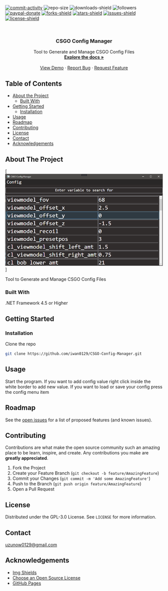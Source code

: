 [![commit-activity]][commit-url]
![repo-size]
![downloads-shield]
![followers]
[![paypal-donate]][paypal-url]
[![forks-shield]][forks-url]
[![stars-shield]][stars-url]
[![issues-shield]][issues-url]
[![license-shield]][license-url]


<!-- PROJECT LOGO -->
<br />
<p align="center">
  <!--
  <a href="https://github.com/iwan0129/CSGO-Config-Manager">
    <img src="images/logo.png" alt="Logo" width="80" height="80">
  </a>
  -->
  
  <h3 align="center">CSGO Config Manager</h3>

  <p align="center">
    Tool to Generate and Manage CSGO Config Files
    <br />
    <a href="https://github.com/iwan0129/CSGO-Config-Manager"><strong>Explore the docs »</strong></a>
    <br />
    <br />
    <a href="https://github.com/iwan0129/CSGO-Config-Manager">View Demo</a>
    ·
    <a href="https://github.com/iwan0129/CSGO-Config-Manager/issues">Report Bug</a>
    ·
    <a href="https://github.com/iwan0129/CSGO-Config-Manager/issues">Request Feature</a>
  </p>
</p>


## Table of Contents

* [About the Project](#about-the-project)
  * [Built With](#built-with)
* [Getting Started](#getting-started)
  <!--* [Prerequisites](#prerequisites)-->
  * [Installation](#installation)
* [Usage](#usage)
* [Roadmap](#roadmap)
* [Contributing](#contributing)
* [License](#license)
* [Contact](#contact)
* [Acknowledgements](#acknowledgements)

## About The Project

<!-- [![Product Name Screen Shot][product-screenshot]](https://example.com) -->

[![product-screenshot]]

Tool to Generate and Manage CSGO Config Files

### Built With
.NET Framework 4.5 or Higher

## Getting Started

<!-- ### Prerequisites

This is an example of how to list things you need to use the software and how to install them.
* npm
```sh
npm install npm@latest -g
```
-->
### Installation

Clone the repo
```sh
git clone https://github.com/iwan0129/CSGO-Config-Manager.git
```

## Usage

Start the program. If you want to add config value right click inside the white border to add new value. If you want to load or save your config press the config menu item

## Roadmap

See the [open issues](https://github.com/iwan0129/CSGO-Config-Manager/issues) for a list of proposed features (and known issues).

## Contributing

Contributions are what make the open source community such an amazing place to be learn, inspire, and create. Any contributions you make are **greatly appreciated**.

1. Fork the Project
2. Create your Feature Branch (`git checkout -b feature/AmazingFeature`)
3. Commit your Changes (`git commit -m 'Add some AmazingFeature'`)
4. Push to the Branch (`git push origin feature/AmazingFeature`)
5. Open a Pull Request

## License

Distributed under the GPL-3.0 License. See `LICENSE` for more information.

## Contact

uzunow0129@gmail.com

## Acknowledgements
* [Img Shields](https://shields.io)
* [Choose an Open Source License](https://choosealicense.com)
* [GitHub Pages](https://pages.github.com)


[contributors-shield]: https://img.shields.io/github/contributors/iwan0129/CSGO-Config-Manager.svg?style=for-the-badge
[contributors-url]: https://github.com/iwan0129/CSGO-Config-Manager/graphs/contributors
[forks-shield]: https://img.shields.io/github/forks/iwan0129/CSGO-Config-Manager.svg?style=for-the-badge
[forks-url]: https://github.com/iwan0129/CSGO-Config-Manager/network/members
[stars-shield]: https://img.shields.io/github/stars/iwan0129/CSGO-Config-Manager.svg?style=for-the-badge
[stars-url]: https://github.com/iwan0129/CSGO-Config-Manager/stargazers
[issues-shield]: https://img.shields.io/github/issues/iwan0129/CSGO-Config-Manager.svg?style=for-the-badge
[issues-url]: https://github.com/iwan0129/CSGO-Config-Manager/issues
[license-shield]: https://img.shields.io/github/license/iwan0129/CSGO-Config-Manager.svg?style=for-the-badge
[license-url]: https://github.com/iwan0129/CSGO-Config-Manager/blob/master/LICENSE
[product-screenshot]: Images/Screenshot.png
[repo-size]: https://img.shields.io/github/repo-size/iwan0129/CSGO-Config-Manager.svg?label=repository%20size&style=for-the-badge
[commit-activity]: https://img.shields.io/github/commit-activity/m/iwan0129/CSGO-Config-Manager.svg?style=for-the-badge
[commit-url]: https://github.com/iwan0129/CSGO-Config-Manager/commits/master
[followers]: https://img.shields.io/github/followers/iwan0129?style=for-the-badge
[paypal-url]: https://paypal.me/iwan0129?locale.x=en_US
[paypal-donate]: https://img.shields.io/badge/donate-PayPal-104098.svg?style=for-the-badge&logo=PayPal
[downloads-shield]: https://img.shields.io/github/downloads/iwan0129/CSGO-Config-Manager/total.svg?style=for-the-badge
